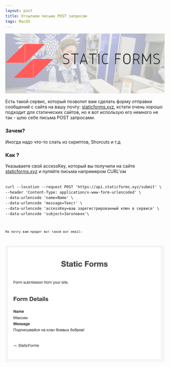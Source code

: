 ```yaml
---
layout: post
title: Отсылаем письма POST запросом
tags: MacOS
---
```

![](https://raw.githubusercontent.com/tatarinovms/tatarinovms.github.io/master/images/posts/mailpost/logo.png)

Есть такой сервис, который позволит вам сделать форму отправки сообщений с сайта на вашу почту: [staticforms.xyz](https://www.staticforms.xyz), кстати очень хорошо подходит для статических сайтов, но я вот использую его немного не так - шлю себе письма POST запросами.

### Зачем? 

Иногда надо что-то слать из скриптов, Shorcuts и т.д

### Как ?

Указываете свой accessKey, который вы получили на сайте [staticforms.xyz](https://www.staticforms.xyz) и пуляйте письма напримером CURL'ом

<code>
curl --location --request POST 'https://api.staticforms.xyz/submit' \
--header 'Content-Type: application/x-www-form-urlencoded' \
--data-urlencode 'name=Name' \
--data-urlencode 'message=Текст' \
--data-urlencode 'accessKey=ваш зарегистрированный ключ в сервисе' \
--data-urlencode 'subject=Заголовок'\
<code>

На почту вам придет вот такой вот email:

![](https://raw.githubusercontent.com/tatarinovms/tatarinovms.github.io/master/images/posts/mailpost/1.png)
